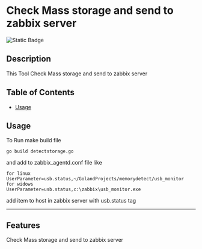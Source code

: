 # Check Mass storage and send to zabbix server
![Static Badge](https://img.shields.io/badge/Go-100%25-brightgreen)
## Description

This Tool Check Mass storage and send to zabbix server




## Table of Contents



- [Usage](#usage)




## Usage

To Run make build file 
```
go build detectstorage.go
```
and add to zabbix_agentd.conf file like 
```
for linux
UserParameter=usb.status,~/GolandProjects/memorydetect/usb_monitor
for widows
UserParameter=usb.status,c:\zabbix\usb_monitor.exe

```
add item to host in zabbix server with usb.status tag





---



## Features

Check Mass storage and send to zabbix server
